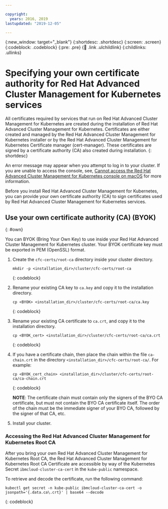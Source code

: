 ```yaml
---

copyright:
  years: 2016, 2019
lastupdated: "2019-12-05"

---
```


{:new_window: target="_blank"}
{:shortdesc: .shortdesc}
{:screen: .screen}
{:codeblock: .codeblock}
{:pre: .pre}
{:child: .link .ulchildlink}
{:childlinks: .ullinks}

# Specifying your own certificate authority for Red Hat Advanced Cluster Management for Kubernetes services

All certificates required by services that run on Red Hat Advanced Cluster Management for Kubernetes are created during the installation of Red Hat Advanced Cluster Management for Kubernetes. Certificates are either created and managed by the Red Hat Advanced Cluster Management for Kubernetes installer or by the Red Hat Advanced Cluster Management for Kubernetes Certificate manager (cert-manager). These certificates are signed by a certificate authority (CA) also created during installation.
{: shortdesc}

An error message may appear when you attempt to log in to your cluster. If you are unable to access the console, see, [Cannot access the Red Hat Advanced Cluster Management for Kubernetes console on macOS](troubleshoot/console_catalina.md) for more information.

Before you install Red Hat Advanced Cluster Management for Kubernetes, you can provide your own certificate authority (CA) to sign certificates used by Red Hat Advanced Cluster Management for Kubernetes services.

## Use your own certificate authority (CA) (BYOK)
{: #own}

You can BYOK (Bring Your Own Key) to use inside your Red Hat Advanced Cluster Management for Kubernetes cluster. Your BYOK certificate key must be exported in PEM (OpenSSL) format. 

1. Create the `cfc-certs/root-ca` directory inside your cluster directory.
    ```
    mkdir -p <installation_dir>/cluster/cfc-certs/root-ca
    ```
    {: codeblock}

2. Rename your existing CA key to `ca.key` and copy it to the installation directory.
    ```
    cp <BYOK> <installation_dir>/cluster/cfc-certs/root-ca/ca.key
    ```
    {: codeblock}

3. Rename your existing CA certificate to `ca.crt`, and copy it to the installation directory.
    ```
    cp <BYOK_cert> <installation_dir>/cluster/cfc-certs/root-ca/ca.crt
    ```
    {: codeblock}
4. If you have a certificate chain, then place the chain within the file `ca-chain.crt` in the directory `<installation_dir>/cfc-certs/root-ca/`. For example:
    ```
    cp <BYOK_cert_chain> <installation_dir>/cluster/cfc-certs/root-ca/ca-chain.crt
    ```
    {: codeblock}
    
   **NOTE**: The certificate chain must contain only the signers of the BYO CA certificate, but must not contain the BYO CA certificate itself. The order of the chain must be the immediate signer of your BYO CA, followed by the signer of that CA, etc.

5. Install your cluster.

### Accessing the Red Hat Advanced Cluster Management for Kubernetes Root CA
After you bring your own Red Hat Advanced Cluster Management for Kubernetes Root CA, the Red Hat Advanced Cluster Management for Kubernetes Root CA Certificate are accessible by way of the Kubernetes Secret `ibmcloud-cluster-ca-cert` in the `kube-public` namespace.

To retrieve and decode the certificate, run the following command:
```
kubectl get secret -n kube-public ibmcloud-cluster-ca-cert -o jsonpath='{.data.ca\.crt}' | base64 --decode
```
{: codeblock}
